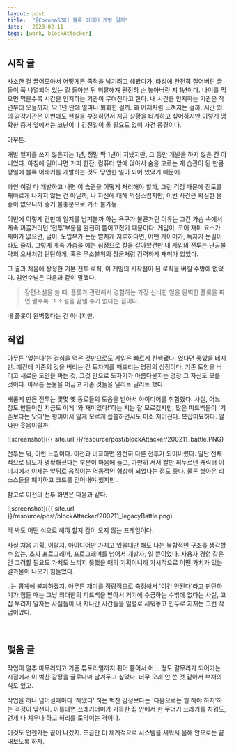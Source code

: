 ```yaml
---
layout: post
title:  "[CoronaSDK] 블록 어태커 개발 일지"
date:   2020-02-11
tags: [work, blockAttacker]
---
```


## 시작 글

  사소한 걸 끌어모아서 어떻게든 족적을 남기려고 해봤다가, 타성에 완전히 절어버린 글들이 쭉 나열되어 있는 걸 돌아본 뒤 허탈해져 완전히 손 놓아버린 지 1년이다. 나이를 먹으면 먹을수록 시간을 인지하는 기관이 무뎌진다고 한다. 내 시간을 인지하는 기관은 작년부터 오늘까지, 딱 1년 안에 얼마나 퇴화한 걸까. 왜 어제처럼 느껴지는 걸까. 시간 외의 감각기관은 이번에도 현실을 부정하면서 지금 상황을 타계하고 싶어하지만 이렇게 명확한 증거 앞에서는 코난이나 김전일이 올 필요도 없이 사건 종결이다.

  아무튼.

  개발 일지를 쓰지 않은지는 1년, 정말 딱 1년이 지났지만, 그 동안 개발을 하지 않은 건 아니었다. 아침에 일어나면 커피 한잔, 컴퓨터 앞에 앉아서 숨을 고르는 게 습관이 된 만큼 평일에 블록 어태커를 개발하는 것도 당연한 일이 되어 있었기 때문에.

  과연 이걸 다 개발하고 나면 이 습관을 어떻게 처리해야 할까, 그런 걱정 때문에 진도를 재빠르게 나가지 않는 건 아닐까, 나 자신에 대해 의심스럽지만, 이번 사건은 확실한 물증이 없으니까 증거 불충분으로 기소 불가능.

  이번에 이렇게 간만에 일지를 남겨볼까 하는 욕구가 불끈거린 이유는 그간 가슴 속에서 계속 꺼끌거리던 '전투'부분을 완전히 뜯어고쳤기 때문이다. 게임이, 코어 재미 요소가 재미가 없으면, 글이, 도입부가 논문 뺨치게 지루하다면, 어떤 게이머가, 독자가 눈길이라도 줄까. 그렇게 계속 가슴을 에는 심정으로 칼을 갈아왔건만 내 게임의 전투는 난공불략의 요새처럼 단단하게, 혹은 무소불위의 장군처럼 강력하게 재미가 없었다.

  그 결과 처음에 상정한 기본 전투 로직, 이 게임의 시작점이 된 로직을 버릴 수밖에 없었다. 김연수님은 다음과 같이 말했다.

  <blockquote>
  	장편소설을 쓸 때, 플롯과 관련해서 경험하는 가장 신비한 일을 완벽한 플롯을 짜면 짤수록 그 소설을 끝낼 수가 없다는 점이다.
  </blockquote>

  내 플롯이 완벽했다는 건 아니지만.
<br>

## 작업

  아무튼 '엎는다'는 결심을 먹은 것만으로도 게임은 빠르게 진행됐다. 였다면 좋았을 테지만. 예컨데 기존의 것을 버리는 건 도자기를 깨뜨리는 명장의 심정이다. 기존 도안을 버리고 새로운 도안을 짜는 것, 그것 만으로 도자기가 아름다울지는 명장 그 자신도 모를 것이다. 아무튼 눈물을 머금고 기존 것들을 딜리트 딜리트 했다.

  새롭게 만든 전투는 몇몇 옛 동료들의 도움을 받아서 아이디어를 취합했다. 사실, 어느 정도 만들어진 지금도 이게 '와 재미있다!'하는 지는 잘 모르겠지만, 많은 피드백들이 '기존보다는 낫다'는 평이어서 알게 모르게 씁쓸하면서도 미소 지어진다. 복잡미묘하다. 알싸한 웃음이랄까.

  ![screenshot]({{ site.url }}/resource/post/blockAttacker/200211_battle.PNG)

  전투는 뭐, 이런 느낌이다. 이전과 비교하면 완전히 다른 전투가 되어버렸다. 일단 전체적으로 의도가 명확해졌다는 부분이 마음에 들고, 가만히 서서 칼만 휘두르던 캐릭터 이미지에서 이제는 앞뒤로 움직이는 역동적인 형상이 되었다는 점도 좋다. 물론 쌓아온 리소스들을 폐기하고 코드를 걷어내야 했지만..

  참고로 이전의 전투 화면은 다음과 같다.

  ![screenshot]({{ site.url }}/resource/post/blockAttacker/200211_legacyBattle.png)

  딱 봐도 어떤 식으로 해야 할지 감이 오지 않는 프레임이다. 

  사실 처음 기획, 이랄지. 아이디어만 가지고 있을때만 해도 나는 복합적인 구조를 생각할 수 없는, 초짜 프로그래머, 프로그래머를 넘어서 개발자, 일 뿐이었다. 사용자 경험 같은 건 고려할 필요도 가치도 느끼지 못했을 때의 기획이니까 가시적으로 어떤 가치가 있는 결과물이 나오기 힘들었다.

  ..는 핑계에 불과하겠지. 아무튼 재미를 정량적으로 측정해서 '이건 안된다'라고 판단하기가 힘들 때는 그냥 최대한의 피드백을 받아서 거기에 수긍하는 수밖에 없다는 사실, 고집 부리지 말자는 사실들이 내 지나간 시간들을 일렬로 세워놓고 인두로 지지는 그런 작업이었다.

<br>

## 맺음 글

  작업이 얼추 마무리되고 기존 튜토리얼까지 쥐어 뜯어서 어느 정도 갈무리가 되어가는 시점에서 이 벅찬 감정을 글로나마 남겨두고 싶었다. 너무 오래 안 쓴 것 같아서 부채의식도 있고.

  작업을 하나 넘어설때마다 '해냈다' 하는 벅찬 감정보다는 '다음으로는 뭘 해야 하지'하는 걱정이 앞선다. 이를테면 쓰레기더미가 가득한 집 안에서 한 무더기 쓰레기를 치워도, 언제 다 치우나 하고 허리를 토닥이는 격이다.

  이것도 언젠가는 끝이 나겠지. 조금만 더 체계적으로 시스템을 세워서 올해 안으로는 끝내보도록 하자.